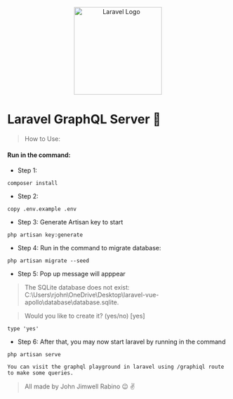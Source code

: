 <p align="center"><a href="https://laravel.com" target="_blank"><img src="https://raw.githubusercontent.com/laravel/art/master/logo-lockup/5%20SVG/2%20CMYK/1%20Full%20Color/laravel-logolockup-cmyk-red.svg" width="200" alt="Laravel Logo"></a></p>

# Laravel GraphQL Server :rocket:
 
>  How to Use:

#### Run in the command:
- Step 1: 
```
composer install
```
- Step 2: 
```
copy .env.example .env
```
- Step 3: Generate Artisan key to start
```
php artisan key:generate
```

- Step 4: Run in the command to migrate database:
```
php artisan migrate --seed
```
- Step 5: Pop up message will apppear
> The SQLite database does not exist: C:\Users\rjohn\OneDrive\Desktop\laravel-vue-apollo\database\database.sqlite.

> Would you like to create it? (yes/no) [yes]
```
type 'yes'
```

- Step 6:  After that, you may now start laravel by running in the command
```
php artisan serve
```

``` You can visit the graphql playground in laravel using /graphiql route to make some queries. ```
> All made by John Jimwell Rabino :wink: :v:
